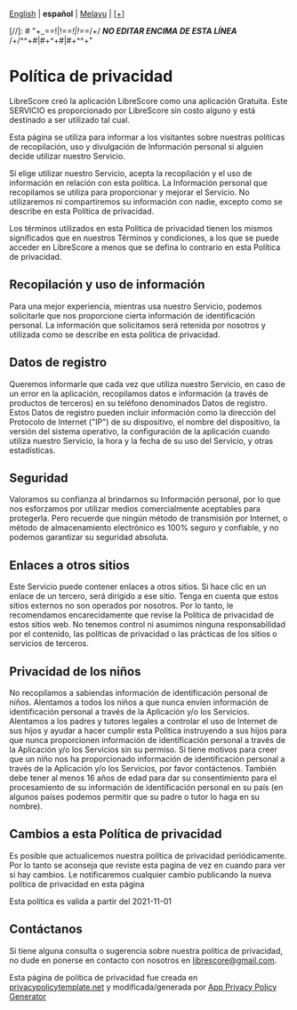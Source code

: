 <div dir="ltr" align="left">

&#8206;[English](/docs/en/PRIVACY-POLICY.md) | &#8206;**español** | &#8206;[Melayu](/docs/ms/DASAR-PRIVASI.md) | &#8206;[[+]](https://librescore.ddns.net/projects/librescore/docs)

[//]: # "\+\_==!|!=_=!|!==_/+/ ***NO EDITAR ENCIMA DE ESTA LÍNEA*** /+/^^+#|#+^+#|#+^^\+\"

# Política de privacidad

LibreScore creó la aplicación LibreScore como una aplicación Gratuita. Este SERVICIO es proporcionado por LibreScore sin costo alguno y está destinado a ser utilizado tal cual.

Esta página se utiliza para informar a los visitantes sobre nuestras políticas de recopilación, uso y divulgación de Información personal si alguien decide utilizar nuestro Servicio.

Si elige utilizar nuestro Servicio, acepta la recopilación y el uso de información en relación con esta política. La Información personal que recopilamos se utiliza para proporcionar y mejorar el Servicio. No utilizaremos ni compartiremos su información con nadie, excepto como se describe en esta Política de privacidad.

Los términos utilizados en esta Política de privacidad tienen los mismos significados que en nuestros Términos y condiciones, a los que se puede acceder en LibreScore a menos que se defina lo contrario en esta Política de privacidad.

## Recopilación y uso de información

Para una mejor experiencia, mientras usa nuestro Servicio, podemos solicitarle que nos proporcione cierta información de identificación personal. La información que solicitamos será retenida por nosotros y utilizada como se describe en esta política de privacidad.

## Datos de registro

Queremos informarle que cada vez que utiliza nuestro Servicio, en caso de un error en la aplicación, recopilamos datos e información (a través de productos de terceros) en su teléfono denominados Datos de registro. Estos Datos de registro pueden incluir información como la dirección del Protocolo de Internet (\"IP\") de su dispositivo, el nombre del dispositivo, la versión del sistema operativo, la configuración de la aplicación cuando utiliza nuestro Servicio, la hora y la fecha de su uso del Servicio, y otras estadísticas.

## Seguridad

Valoramos su confianza al brindarnos su Información personal, por lo que nos esforzamos por utilizar medios comercialmente aceptables para protegerla. Pero recuerde que ningún método de transmisión por Internet, o método de almacenamiento electrónico es 100% seguro y confiable, y no podemos garantizar su seguridad absoluta.

## Enlaces a otros sitios

Este Servicio puede contener enlaces a otros sitios. Si hace clic en un enlace de un tercero, será dirigido a ese sitio. Tenga en cuenta que estos sitios externos no son operados por nosotros. Por lo tanto, le recomendamos encarecidamente que revise la Política de privacidad de estos sitios web. No tenemos control ni asumimos ninguna responsabilidad por el contenido, las políticas de privacidad o las prácticas de los sitios o servicios de terceros.

## Privacidad de los niños

No recopilamos a sabiendas información de identificación personal de niños. Alentamos a todos los niños a que nunca envíen información de identificación personal a través de la Aplicación y/o los Servicios. Alentamos a los padres y tutores legales a controlar el uso de Internet de sus hijos y ayudar a hacer cumplir esta Política instruyendo a sus hijos para que nunca proporcionen información de identificación personal a través de la Aplicación y/o los Servicios sin su permiso. Si tiene motivos para creer que un niño nos ha proporcionado información de identificación personal a través de la Aplicación y/o los Servicios, por favor contáctenos. También debe tener al menos 16 años de edad para dar su consentimiento para el procesamiento de su información de identificación personal en su país (en algunos países podemos permitir que su padre o tutor lo haga en su nombre).

## Cambios a esta Política de privacidad

Es posible que actualicemos nuestra política de privacidad periódicamente. Por lo tanto se aconseja que reviste esta pagina de vez en cuando para ver si hay cambios. Le notificaremos cualquier cambio publicando la nueva política de privacidad en esta página

Esta política es valida a partir del 2021-11-01

## Contáctanos

Si tiene alguna consulta o sugerencia sobre nuestra política de privacidad, no dude en ponerse en contacto con nosotros en [librescore@gmail.com](mailto:librescore@gmail.com).

Esta página de política de privacidad fue creada en [privacypolicytemplate.net](https://privacypolicytemplate.net) y modificada/generada por [App Privacy Policy Generator](https://app-privacy-policy-generator.nisrulz.com)
